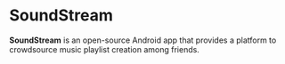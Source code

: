 # SoundStream

**SoundStream** is an open-source Android app that provides a platform to crowdsource music playlist creation among friends.
